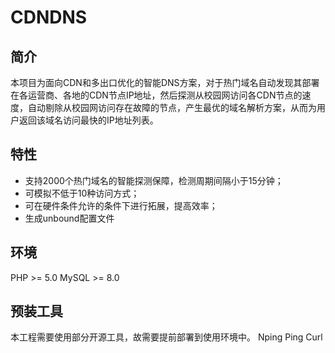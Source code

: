 # CDNDNS
## 简介
本项目为面向CDN和多出口优化的智能DNS方案，对于热门域名自动发现其部署在各运营商、各地的CDN节点IP地址，然后探测从校园网访问各CDN节点的速度，自动剔除从校园网访问存在故障的节点，产生最优的域名解析方案，从而为用户返回该域名访问最快的IP地址列表。
## 特性
- 支持2000个热门域名的智能探测保障，检测周期间隔小于15分钟；
- 可模拟不低于10种访问方式；
- 可在硬件条件允许的条件下进行拓展，提高效率；
- 生成unbound配置文件
## 环境
PHP >= 5.0
MySQL >= 8.0
## 预装工具
本工程需要使用部分开源工具，故需要提前部署到使用环境中。
Nping
Ping
Curl



